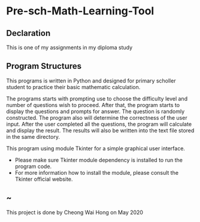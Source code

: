 # Pre-sch-Math-Learning-Tool

## Declaration 
This is one of my assignments in my diploma study

## Program Structures 
This programs is written in Python and designed for primary scholler student to practice their basic mathematic calculation.

The programs starts with prompting use to choose the difficulty level and number of questions wish to proceed.
After that, the program starts to display the questions and prompts for answer. The question is randomly constructed.
The program also will determine the correctness of the user input. 
After the user completed all the questions, the program will calculate and display the result. The results will also be written into the text file stored in the same directory. 

This program using module Tkinter for a simple graphical user interface.
* Please make sure Tkinter module dependency is installed to run the program code. 
* For more information how to install the module, please consult the Tkinter official website.

## ~
This project is done by Cheong Wai Hong on May 2020
